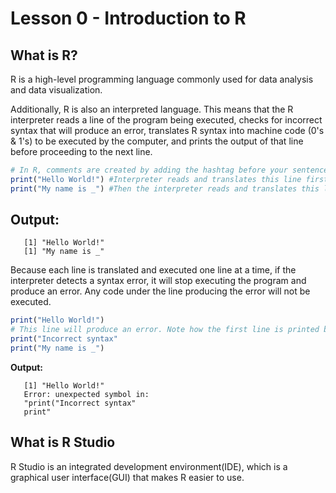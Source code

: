 
# Lesson 0 - Introduction to R 

## What is R?

R is a high-level programming language commonly used for data analysis and data visualization. 

Additionally, R is also an interpreted language. This means that the R interpreter reads a line of the program being executed, checks for incorrect syntax that will produce an error, translates R syntax into machine code (0's & 1's) to be executed by the computer, and prints the output of that line before proceeding to the next line. 

```R
# In R, comments are created by adding the hashtag before your sentence so that the interpretor knows that they are comments.
print("Hello World!") #Interpreter reads and translates this line first
print("My name is _") #Then the interpreter reads and translates this line next
```
**Output:**
---
<p>

```
   [1] "Hello World!"
   [1] "My name is _"
```

</p>

Because each line is translated and executed one line at a time, if the interpreter detects a syntax error, it will stop executing the program and produce an error. Any code under the line producing the error will not be executed.

```R
print("Hello World!") 
# This line will produce an error. Note how the first line is printed but neither the second nor third line are.
print("Incorrect syntax" 
print("My name is _") 
```
**Output:**
<p>

```
   [1] "Hello World!"
   Error: unexpected symbol in:
   "print("Incorrect syntax" 
   print"
```

</p>


## What is R Studio

R Studio is an integrated development environment(IDE), which is a graphical user interface(GUI) that makes R easier to use.


